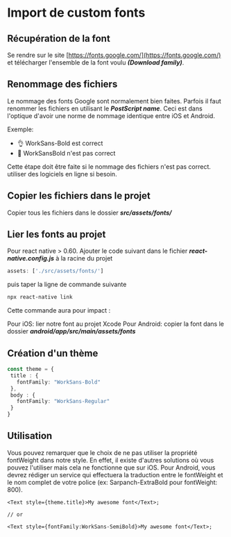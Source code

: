 # Import de custom fonts

## Récupération de la font

Se rendre sur le site [https://fonts.google.com/](https://fonts.google.com/) et télécharger l'ensemble de la font voulu ***(Download family)***.

## Renommage des fichiers

Le nommage des fonts Google sont normalement bien faites. Parfois il faut renommer les fichiers en utilisant le ***PostScript name***. Ceci est dans l'optique d'avoir une norme de nommage identique entre iOS et Android.

Exemple: 
- :ok_hand: WorkSans-Bold est correct
- :hankey: WorkSansBold n'est pas correct

Cette étape doit être faite si le nommage des fichiers n'est pas correct. utiliser des logiciels en ligne si besoin.

## Copier les fichiers dans le projet

Copier tous les fichiers dans le dossier ***src/assets/fonts/***

## Lier les fonts au projet

Pour react native > 0.60. Ajouter le code suivant dans le fichier ***react-native.config.js*** à la racine du projet

```js
assets: ['./src/assets/fonts/']
```

puis taper la ligne de commande suivante 

```zsh
npx react-native link
```

Cette commande aura pour impact :

Pour iOS: lier notre font au projet Xcode
Pour Android: copier la font dans le dossier ***android/app/src/main/assets/fonts***

## Création d'un thème

```ts
const theme = {
 title : {
   fontFamily: "WorkSans-Bold"
 },
 body : {
   fontFamily: "WorkSans-Regular"
 }
}
```

## Utilisation

Vous pouvez remarquer que le choix de ne pas utiliser la propriété fontWeight dans notre style. En effet, il existe d'autres solutions où vous pouvez l'utiliser mais cela ne fonctionne que sur iOS. Pour Android, vous devrez rédiger un service qui effectuera la traduction entre le fontWeight et le nom complet de votre police (ex: Sarpanch-ExtraBold pour fontWeight: 800).

```tsx
<Text style={theme.title}>My awesome font</Text>;

// or

<Text style={fontFamily:WorkSans-SemiBold}>My awesome font</Text>;
```
